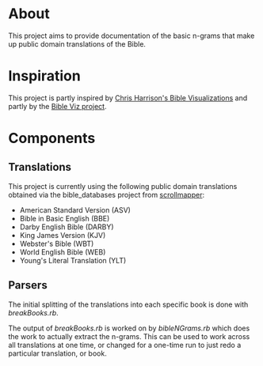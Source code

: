 # About
This project aims to provide documentation of the basic n-grams that make up public domain translations of the Bible. 

# Inspiration
This project is partly inspired by [Chris Harrison's Bible Visualizations](http://www.chrisharrison.net/index.php/Visualizations/BibleViz) and partly by the [Bible Viz project](http://bibviz.com/). 

# Components

## Translations
This project is currently using the following public domain translations obtained via the bible_databases project from [scrollmapper](https://github.com/scrollmapper/bible_databases):
- American Standard Version (ASV)
- Bible in Basic English (BBE)
- Darby English Bible (DARBY)
- King James Version (KJV)
- Webster's Bible (WBT)
- World English Bible (WEB)
- Young's Literal Translation (YLT)

## Parsers
The initial splitting of the translations into each specific book is done with *breakBooks.rb*.

The output of *breakBooks.rb* is worked on by *bibleNGrams.rb* which does the work to actually extract the n-grams. This can be used to work across all translations at one time, or changed for a one-time run to just redo a particular translation, or book.
